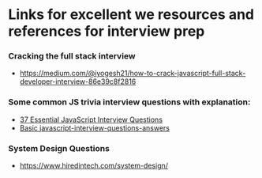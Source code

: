 # Links for excellent we resources and references for interview prep

### Cracking the full stack interview
- https://medium.com/@iyogesh21/how-to-crack-javascript-full-stack-developer-interview-86e39c8f2816

### Some common JS trivia interview questions with explanation:
- [37 Essential JavaScript Interview Questions](https://www.toptal.com/javascript/interview-questions)
- [Basic javascript-interview-questions-answers](https://www.guru99.com/javascript-interview-questions-answers.html)

### System Design Questions
- https://www.hiredintech.com/system-design/
